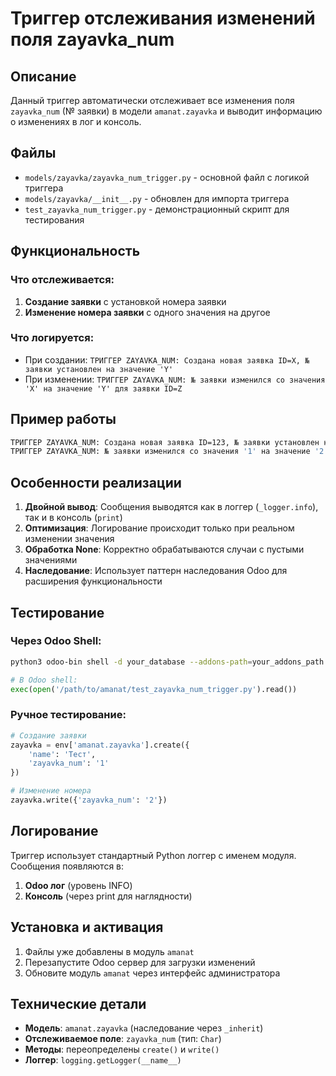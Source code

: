 # Триггер отслеживания изменений поля zayavka_num

## Описание

Данный триггер автоматически отслеживает все изменения поля `zayavka_num` (№ заявки) в модели `amanat.zayavka` и выводит информацию о изменениях в лог и консоль.

## Файлы

- `models/zayavka/zayavka_num_trigger.py` - основной файл с логикой триггера
- `models/zayavka/__init__.py` - обновлен для импорта триггера
- `test_zayavka_num_trigger.py` - демонстрационный скрипт для тестирования

## Функциональность

### Что отслеживается:

1. **Создание заявки** с установкой номера заявки
2. **Изменение номера заявки** с одного значения на другое

### Что логируется:

- При создании: `ТРИГГЕР ZAYAVKA_NUM: Создана новая заявка ID=X, № заявки установлен на значение 'Y'`
- При изменении: `ТРИГГЕР ZAYAVKA_NUM: № заявки изменился со значения 'X' на значение 'Y' для заявки ID=Z`

## Пример работы

```bash
ТРИГГЕР ZAYAVKA_NUM: Создана новая заявка ID=123, № заявки установлен на значение '1'
ТРИГГЕР ZAYAVKA_NUM: № заявки изменился со значения '1' на значение '2' для заявки ID=123
```

## Особенности реализации

1. **Двойной вывод**: Сообщения выводятся как в логгер (`_logger.info`), так и в консоль (`print`)
2. **Оптимизация**: Логирование происходит только при реальном изменении значения
3. **Обработка None**: Корректно обрабатываются случаи с пустыми значениями
4. **Наследование**: Использует паттерн наследования Odoo для расширения функциональности

## Тестирование

### Через Odoo Shell:

```bash
python3 odoo-bin shell -d your_database --addons-path=your_addons_path
```

```python
# В Odoo shell:
exec(open('/path/to/amanat/test_zayavka_num_trigger.py').read())
```

### Ручное тестирование:

```python
# Создание заявки
zayavka = env['amanat.zayavka'].create({
    'name': 'Тест',
    'zayavka_num': '1'
})

# Изменение номера
zayavka.write({'zayavka_num': '2'})
```

## Логирование

Триггер использует стандартный Python логгер с именем модуля. Сообщения появляются в:

1. **Odoo лог** (уровень INFO)
2. **Консоль** (через print для наглядности)

## Установка и активация

1. Файлы уже добавлены в модуль `amanat`
2. Перезапустите Odoo сервер для загрузки изменений
3. Обновите модуль `amanat` через интерфейс администратора

## Технические детали

- **Модель**: `amanat.zayavka` (наследование через `_inherit`)
- **Отслеживаемое поле**: `zayavka_num` (тип: `Char`)
- **Методы**: переопределены `create()` и `write()`
- **Логгер**: `logging.getLogger(__name__)`

